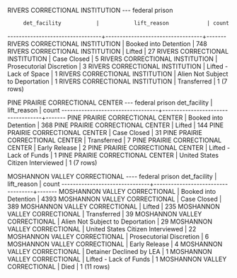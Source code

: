 RIVERS CORRECTIONAL INSTITUTION  --- federal prison

         det_facility           |           lift_reason            | count
---------------------------------+----------------------------------+-------
RIVERS CORRECTIONAL INSTITUTION | Booked into Detention            |   748
RIVERS CORRECTIONAL INSTITUTION | Lifted                           |    27
RIVERS CORRECTIONAL INSTITUTION | Case Closed                      |     5
RIVERS CORRECTIONAL INSTITUTION | Prosecutorial Discretion         |     3
RIVERS CORRECTIONAL INSTITUTION | Lifted - Lack of Space           |     1
RIVERS CORRECTIONAL INSTITUTION | Alien Not Subject to Deportation |     1
RIVERS CORRECTIONAL INSTITUTION | Transferred                      |     1
(7 rows)

PINE PRAIRIE CORRECTIONAL CENTER --- federal prison
          det_facility           |            lift_reason            | count
----------------------------------+-----------------------------------+-------
PINE PRAIRIE CORRECTIONAL CENTER | Booked into Detention             |   368
PINE PRAIRIE CORRECTIONAL CENTER | Lifted                            |   144
PINE PRAIRIE CORRECTIONAL CENTER | Case Closed                       |    31
PINE PRAIRIE CORRECTIONAL CENTER | Transferred                       |     7
PINE PRAIRIE CORRECTIONAL CENTER | Early Release                     |     2
PINE PRAIRIE CORRECTIONAL CENTER | Lifted - Lack of Funds            |     1
PINE PRAIRIE CORRECTIONAL CENTER | United States Citizen Interviewed |     1
(7 rows)

MOSHANNON VALLEY CORRECTIONAL ---- federal prison
        det_facility          |            lift_reason            | count
-------------------------------+-----------------------------------+-------
MOSHANNON VALLEY CORRECTIONAL | Booked into Detention             |  4393
MOSHANNON VALLEY CORRECTIONAL | Case Closed                       |   389
MOSHANNON VALLEY CORRECTIONAL | Lifted                            |   235
MOSHANNON VALLEY CORRECTIONAL | Transferred                       |    39
MOSHANNON VALLEY CORRECTIONAL | Alien Not Subject to Deportation  |    29
MOSHANNON VALLEY CORRECTIONAL | United States Citizen Interviewed |    22
MOSHANNON VALLEY CORRECTIONAL | Prosecutorial Discretion          |     6
MOSHANNON VALLEY CORRECTIONAL | Early Release                     |     4
MOSHANNON VALLEY CORRECTIONAL | Detainer Declined by LEA          |     1
MOSHANNON VALLEY CORRECTIONAL | Lifted - Lack of Funds            |     1
MOSHANNON VALLEY CORRECTIONAL | Died                              |     1
(11 rows)
